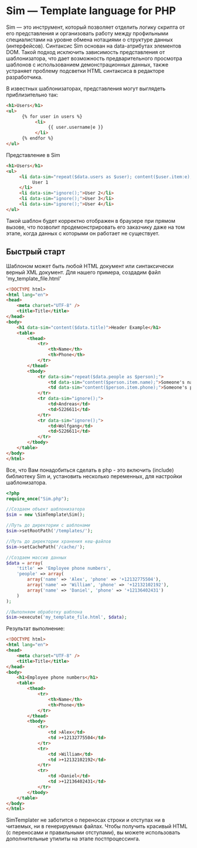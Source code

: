 Sim — Template language for PHP
===============================

Sim — это инструмент, который позволяет отделить логику скрипта от его представления и организовать работу между профильными специалистами на уровне обмена нотациями о структуре данных (интерфейсов).
Синтаксис Sim основан на data-атрибутах элементов DOM. Такой подход исключить зависимость представления от шаблонизатора, что дает возможность предварительного просмотра шаблонов с использованием демонстрационных данных, также устраняет проблему подсветки HTML синтаксиса в редакторе разработчика.

В известных шаблонизаторах, представления могут выглядеть приблизительно так:

```html
<h1>Users</h1>
<ul>
      {% for user in users %}
           <li>
                {{ user.username|e }}
           </li>
      {% endfor %}
</ul>
```

Представление в Sim

```html
<h1>Users</h1>
<ul>
     <li data-sim="repeat($data.users as $user); content($user.item:e);">
          User 1
     </li>
     <li data-sim="ignore();">User 2</li>
     <li data-sim="ignore();">User 3</li>
     <li data-sim="ignore();">User 4</li>
</ul>
```

Такой шаблон будет корректно отображен в браузере при прямом вызове, что позволит продемонстрировать его заказчику даже на том этапе, когда данных с которыми он работает не существует.

Быстрый старт
-------------

Шаблоном может быть любой HTML документ или синтаксически верный XML документ. Для нашего примера, создадим файл 'my_template_file.html'

```html
<!DOCTYPE html>
<html lang="en">
<head>
    <meta charset="UTF-8" />
    <title>Title</title>
</head>
<body>
    <h1 data-sim="content($data.title)">Header Example</h1>
    <table>
        <thead>
            <tr>
                <th>Name</th>
                <th>Phone</th>
            </tr>
        </thead>
        <tbody>
            <tr data-sim="repeat($data.people as $person);">
                <td data-sim="content($person.item.name);">Someone's name</td>
                <td data-sim="content($person.item.phone);">Someone's phone</td>
            </tr>
            <tr data-sim="ignore();">
                <td>Andreas</td>
                <td>5226611</td>
            </tr>
            <tr data-sim="ignore();">
                <td>Wolfgang</td>
                <td>5226611</td>
            </tr>
        </tbody>
    </table>
</body>
</html>
```

Все, что Вам понадобиться сделать в php - это включить (include) библиотеку Sim и, установить несколько переменных, для настройки шаблонизатора.

```php
<?php
require_once("Sim.php");

//Создаем объект шаблонизатора
$sim = new \SimTemplate\Sim();

//Путь до директории с шаблонами
$sim->setRootPath('/templates/');

//Путь до директории хранения кеш-файлов
$sim->setCachePath('/cache/');

//Создаем массив данных
$data = array(
    'title' => 'Employee phone numbers',
    'people' => array(
        array('name' => 'Alex', 'phone' => '+12132775504'),
        array('name' => 'William', 'phone' => '+12132102192'),
        array('name' => 'Daniel', 'phone' => '+12136402431')
    )
);

//Выполняем обработку шаблона
$sim->execute('my_template_file.html', $data);
```

Результат выполнение:

```html
<!DOCTYPE html>
<html lang="en">
<head>
    <meta charset="UTF-8" />
    <title>Title</title>
</head>
<body>
    <h1>Employee phone numbers</h1>
    <table>
        <thead>
            <tr>
                <th>Name</th>
                <th>Phone</th>
            </tr>
        </thead>
        <tbody>
            <tr>
                <td >Alex</td>
                <td >+12132775504</td>
            </tr>
            <tr>
                <td >William</td>
                <td >+12132102192</td>
            </tr>
            <tr>
                <td >Daniel</td>
                <td >+12136402431</td>
            </tr>            
        </tbody>
    </table>
</body>
</html>
```

SimTemplater не заботится о переносах строки и отступах ни в читаемых, ни в генерируемых файлах. Чтобы получить красивый HTML (с переносами и правильными отступами), вы можете использовать дополнительные утилиты на этапе постпроцессинга.
